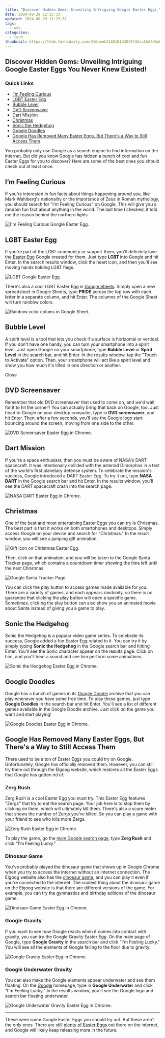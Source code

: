 ```yaml
---
title: "Discover Hidden Gems: Unveiling Intriguing Google Easter Eggs You Never Knew Existed!"
date: 2024-08-28 12:15:33
updated: 2024-08-29 11:23:37
tags:
  - web
categories:
  - tech
thumbnail: https://thmb.techidaily.com/416aeeb4188101320497d2ca164fd6a9ed87803b69670867cf0671d294f1cd7b.jpg
---
```


## Discover Hidden Gems: Unveiling Intriguing Google Easter Eggs You Never Knew Existed!

### Quick Links

* [I’m Feeling Curious](https://tech-revival.techidaily.com/boosting-learning-how-chatgpt-benefits-5-key-areas-in-schools/)
* [LGBT Easter Egg](https://phone-solutions.techidaily.com/complete-guide-for-recovering-contacts-files-on-motorola-by-fonelab-android-recover-contacts/)
* [Bubble Level](https://facebook-clips.techidaily.com/updated-the-artisans-approach-to-profiling-brilliance/)
* [DVD Screensaver](https://facebook-videos.techidaily.com/updated-2024-approved-how-to-relive-facebooks-yesteryears-instructions-for-digital-devices/)
* [Dart Mission](https://fox-that.techidaily.com/silencing-duplicate-alerts-keep-your-ipad-quiet-while-your-iphone-rings/)
* [Christmas](https://eaxpv-info.techidaily.com/new-how-to-matchmake-for-maximum-viewership-on-youtube-for-2024/)
* [Sonic the Hedgehog](https://android-location-track.techidaily.com/in-2024-top-5-car-locator-apps-for-xiaomi-redmi-note-12-proplus-5g-drfone-by-drfone-virtual-android/)
* [Google Doodles](https://techtrends.techidaily.com/a-comprehensive-solution-for-the-401-unauthorized-response-problem/)
* [Google Has Removed Many Easter Eggs, But There's a Way to Still Access Them](https://blog-min.techidaily.com/how-to-restore-deleted-google-pixel-7a-photos-an-easy-method-explained-by-fonelab-android-recover-photos/)

 You probably only use Google as a search engine to find information on the internet. But did you know Google has hidden a bunch of cool and fun Easter Eggs for you to discover? Here are some of the best ones you should check out at least once.

##  I’m Feeling Curious

 If you're interested in fun facts about things happening around you, like Mark Wahlberg's nationality or the importance of Zeus in Roman mythology, you should search for "I'm Feeling Curious" on Google. This will give you a random fun fact about anything in the world. The last time I checked, it told me the reason behind the northern lights.

![I'm Feeling Curious Google Easter Egg.](https://static1.howtogeekimages.com/wordpress/wp-content/uploads/2024/07/i-m-feeling-curious-google-easter-egg.jpg) 

##  LGBT Easter Egg

 If you're part of the LGBT community or support them, you'll definitely love the [Easter Egg](https://tech-recovery.techidaily.com/have-they-read-my-message-understanding-read-receipts-across-different-platforms/) Google created for them. Just type **LGBT** into Google and hit Enter. In the search results window, click the heart icon, and then you'll see moving hands holding LGBT flags.

![LGBT Google Easter Egg.](https://static1.howtogeekimages.com/wordpress/wp-content/uploads/2024/07/lgbt-google-easter-egg.jpg) 

 There's also a cool LGBT Easter Egg in [Google Sheets](https://mondly-stories.techidaily.com/romance-languages-the-hearts-eloquent-speeches/). Simply open a new spreadsheet in Google Sheets, type **PRIDE** across the top row with each letter in a separate column, and hit Enter. The columns of the Google Sheet will turn rainbow colors.

![Rainbow color colums in Google Sheet.](https://static1.howtogeekimages.com/wordpress/wp-content/uploads/2024/07/rainbow-color-colums-in-google-sheet.jpg) 

##  Bubble Level

 A spirit level is a tool that lets you check if a surface is horizontal or vertical. If you don't have one handy, you can turn your smartphone into a spirit level. Just open Google on your smartphone, type **Bubble Level** or **Spirit Level** in the search bar, and hit Enter. In the results window, tap the "Touch to Activate" option. Then, your smartphone will act like a spirit level and show you how much it's tilted in one direction or another.

Close 

##  DVD Screensaver

 Remember that old DVD screensaver that used to come on, and we'd wait for it to hit the corner? You can actually bring that back on Google, too. Just head to Google on your desktop computer, type in **DVD screensaver**, and hit Enter. Then, after a few seconds, you'll see the Google logo start bouncing around the screen, moving from one side to the other.

![DVD Screensaver Easter Egg in Chrome.](https://static1.howtogeekimages.com/wordpress/wp-content/uploads/2024/07/dvd-screensaver-easter-egg-in-chrome.jpg) 

##  Dart Mission

 If you're a space enthusiast, then you must be aware of NASA's DART spacecraft. It was intentionally collided with the asteroid Dimorphos in a test of the world's first planetary defense system. To celebrate the mission's success, Google introduced a DART Easter Egg. To try it out, type **NASA DART** in the Google search bar and hit Enter. In the results window, you'll see the DART spacecraft crash into the search page.

![NASA DART Easter Egg in Chrome.](https://static1.howtogeekimages.com/wordpress/wp-content/uploads/2024/07/nasa-dart-easter-egg-in-chrome.jpg) 

##  Christmas

 One of the best and most entertaining Easter Eggs you can try is Christmas. The best part is that it works on both smartphones and desktops. Simply access Google on your device and search for "Christmas." In the result window, you will see a jumping gift animation.

![Gift icon on Christmas Easter Egg.](https://static1.howtogeekimages.com/wordpress/wp-content/uploads/2024/07/gift-icon-on-christmas-easter-egg.jpg) 

 Then, click on that animation, and you will be taken to the Google Santa Tracker page, which contains a countdown timer showing the time left until the next Christmas.

![Google Santa Tracker Page.](https://static1.howtogeekimages.com/wordpress/wp-content/uploads/2024/07/google-santa-tracker-page.jpg) 

 You can click the play button to access games made available for you. There are a variety of games, and each appears randomly, so there is no guarantee that clicking the play button will open a specific game. Sometimes, clicking the play button can also show you an animated movie about Santa instead of giving you a game to play.

##  Sonic the Hedgehog

 Sonic the Hedgehog is a popular video game series. To celebrate its success, Google added a fun Easter Egg related to it. You can try it by simply typing **Sonic the Hedgehog** in the Google search bar and hitting Enter. You'll see the Sonic character appear on the results page. Click on him, and you'll hear a sound and see him perform some animations.

![Sonic the Hedgehog Easter Egg in Chrome.](https://static1.howtogeekimages.com/wordpress/wp-content/uploads/2024/07/sonic-the-hedgehog-easter-egg-in-chrome.jpg) 

##  Google Doodles

 Google has a bunch of games in its [Google Doodle](https://desktop-recording.techidaily.com/new-2024-approved-professional-screen-snapshot-tool-windows-10/) archive that you can play whenever you have some free time. To play these games, just type **Google Doodles** in the search bar and hit Enter. You'll see a list of different games available in the Google Doodle archive. Just click on the game you want and start playing!

![Google Doodles Easter Egg in Chrome.](https://static1.howtogeekimages.com/wordpress/wp-content/uploads/2024/07/google-doodles-easter-egg-in-chrome.jpg) 

##  Google Has Removed Many Easter Eggs, But There's a Way to Still Access Them

 There used to be a ton of Easter Eggs you could try on Google. Unfortunately, Google has officially removed them. However, you can still try them out through the Elgoog website, which restores all the Easter Eggs that Google has gotten rid of.

###  Zerg Rush

 Zerg Rush is a cool Easter Egg you must try. This Easter Egg features "Zergs" that try to eat the search page. Your job here is to stop them by clicking on them, which will ultimately kill them. There's also a score meter that shows the number of Zergs you've killed. So you can play a game with your friend to see who kills more Zergs.

![Zerg Rush Easter Egg in Chrome.](https://static1.howtogeekimages.com/wordpress/wp-content/uploads/2024/07/zerg-rush-easter-egg-in-chrome.jpg) 

 To play the game, go the [main Google search page](https://www.google.com/), type **Zerg Rush** and click "I'm Feeling Lucky."

###  Dinosaur Game

 You've probably played the dinosaur game that shows up in Google Chrome when you try to access the internet without an internet connection. The Elgoog website also has the [dinosaur game](https://elgoog.im/dinosaur-game/gymnastics/), and you can play it even if you're connected to the internet. The coolest thing about the dinosaur game on the Elgoog website is that there are different versions of the game. For example, you can try the gymnastics and birthday editions of the dinosaur game.

![Dinosaur Game Easter Egg in Chrome.](https://static1.howtogeekimages.com/wordpress/wp-content/uploads/2024/07/dinosaur-game-easter-egg-in-chrome.jpg) 

###  Google Gravity

 If you want to see how Google reacts when it comes into contact with gravity, you can try the Google Gravity Easter Egg. On the main page of Google, type **Google Gravity** in the search bar and click "I'm Feeling Lucky." You will see all the elements of Google falling to the floor due to gravity.

![Google Gravity Easter Egg in Chrome.](https://static1.howtogeekimages.com/wordpress/wp-content/uploads/2024/07/google-gravity-easter-egg-in-chrome.jpg) 

###  Google Underwater Gravity

 You can also make the Google elements appear underwater and see them floating. On the [Google](https://review-topics.techidaily.com/in-2024-how-can-i-use-a-fake-gps-without-mock-location-on-realme-narzo-60-5g-drfone-by-drfone-virtual-android/) homepage, type in **Google Underwater** and click "I'm Feeling Lucky." In the results window, you'll see the Google logo and search bar floating underwater.

![Google Underwater Gravity Easter Egg in Chrome.](https://static1.howtogeekimages.com/wordpress/wp-content/uploads/2024/07/google-underwater-gravity-easter-egg-in-chrome.jpg) 

---

 These were some Google Easter Eggs you should try out. But these aren't the only ones. There are still [plenty of Easter Eggs](https://screen-sharing-recording.techidaily.com/maximize-memories-overwatch-game-footage/) out there on the internet, and Google will likely keep releasing more in the future.

<ins class="adsbygoogle"
     style="display:block"
     data-ad-format="autorelaxed"
     data-ad-client="ca-pub-7571918770474297"
     data-ad-slot="1223367746"></ins>



<ins class="adsbygoogle"
     style="display:block"
     data-ad-client="ca-pub-7571918770474297"
     data-ad-slot="8358498916"
     data-ad-format="auto"
     data-full-width-responsive="true"></ins>
